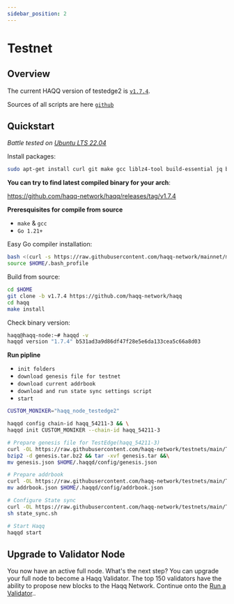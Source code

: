 ```yaml
---
sidebar_position: 2
---
```


# Testnet

## Overview

The current HAQQ version of testedge2 is [`v1.7.4`](https://github.com/haqq-network/haqq/releases/tag/v1.7.4).

Sources of all scripts are here [`github`](https://github.com/haqq-network/testnets/tree/main/TestEdge2)

## Quickstart

_*Battle tested on [Ubuntu LTS 22.04](https://spinupwp.com/doc/what-does-lts-mean-ubuntu/#:~:text=The%20abbreviation%20stands%20for%20Long,extended%20period%20over%20regular%20releases)*_

Install packages:

```sh
sudo apt-get install curl git make gcc liblz4-tool build-essential jq bzip2 -y
```

**You can try to find latest compiled binary for your arch**:

https://github.com/haqq-network/haqq/releases/tag/v1.7.4

**Preresquisites for compile from source**

- `make` & `gcc`
- `Go 1.21+`

Easy Go compiler installation:
```sh
bash <(curl -s https://raw.githubusercontent.com/haqq-network/mainnet/master/install_go.sh) && \
source $HOME/.bash_profile
```


Build from source:

```sh
cd $HOME
git clone -b v1.7.4 https://github.com/haqq-network/haqq
cd haqq
make install
```

Check binary version:

```sh
haqq@haqq-node:~# haqqd -v
haqqd version "1.7.4" b531ad3a9d86df47f28e5e6da133cea5c66a8d03
```

**Run pipline**

- `init folders`
- `download genesis file for testnet`
- `download current addrbook`
- `download and run state sync settings script`
- `start`

```sh
CUSTOM_MONIKER="haqq_node_testedge2"

haqqd config chain-id haqq_54211-3 && \
haqqd init CUSTOM_MONIKER --chain-id haqq_54211-3

# Prepare genesis file for TestEdge(haqq_54211-3)
curl -OL https://raw.githubusercontent.com/haqq-network/testnets/main/TestEdge2/genesis.tar.bz2 &&\
bzip2 -d genesis.tar.bz2 && tar -xvf genesis.tar &&\
mv genesis.json $HOME/.haqqd/config/genesis.json

# Prepare addrbook
curl -OL https://raw.githubusercontent.com/haqq-network/testnets/main/TestEdge2/addrbook.json &&\
mv addrbook.json $HOME/.haqqd/config/addrbook.json

# Configure State sync
curl -OL https://raw.githubusercontent.com/haqq-network/testnets/main/TestEdge2/state_sync.sh &&\
sh state_sync.sh

# Start Haqq
haqqd start
```

## Upgrade to Validator Node

You now have an active full node. What's the next step? You can upgrade your full node to become a Haqq Validator. The top 150 validators have the ability to propose new blocks to the Haqq Network. Continue onto the [Run a Validator](../run-a-validator.md)..
